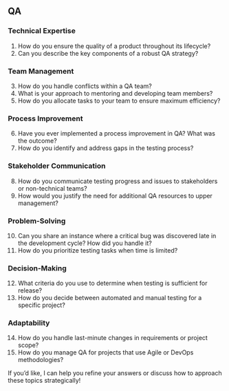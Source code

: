 
QA
----



### Technical Expertise
1. How do you ensure the quality of a product throughout its lifecycle?
2. Can you describe the key components of a robust QA strategy?

### Team Management
3. How do you handle conflicts within a QA team?
4. What is your approach to mentoring and developing team members?
5. How do you allocate tasks to your team to ensure maximum efficiency?

### Process Improvement
6. Have you ever implemented a process improvement in QA? What was the outcome?
7. How do you identify and address gaps in the testing process?

### Stakeholder Communication
8. How do you communicate testing progress and issues to stakeholders or non-technical teams?
9. How would you justify the need for additional QA resources to upper management?

### Problem-Solving
10. Can you share an instance where a critical bug was discovered late in the development cycle? How did you handle it?
11. How do you prioritize testing tasks when time is limited?

### Decision-Making
12. What criteria do you use to determine when testing is sufficient for release?
13. How do you decide between automated and manual testing for a specific project?

### Adaptability
14. How do you handle last-minute changes in requirements or project scope?
15. How do you manage QA for projects that use Agile or DevOps methodologies?

If you’d like, I can help you refine your answers or discuss how to approach these topics strategically!
